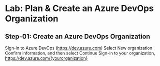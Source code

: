 # Lab: Plan & Create an Azure DevOps Organization

## Step-01: Create an Azure DevOps Organization

Sign-in to Azure DevOps (https://dev.azure.com)
Select New organization
Confirm information, and then select Continue
Sign-in to your organization, https://dev.azure.com/{yourorganization}
